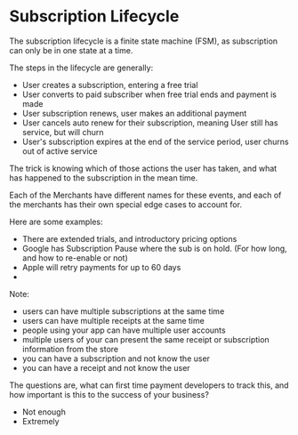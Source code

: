 # Subscription Lifecycle

The subscription lifecycle is a finite state machine (FSM), as subscription can only be in one state at a time.

The steps in the lifecycle are generally:
- User creates a subscription, entering a free trial
- User converts to paid subscriber when free trial ends and payment is made
- User subscription renews, user makes an additional payment
- User cancels auto renew for their subscription, meaning User still has service, but will churn
- User's subscription expires at the end of the service period, user churns out of active service

The trick is knowing which of those actions the user has taken, and what has happened to the subscription in the mean time.

Each of the Merchants have different names for these events, and each of the merchants has their own special edge cases to account for. 

Here are some examples:
- There are extended trials, and introductory pricing options
- Google has Subscription Pause where the sub is on hold. (For how long, and how to re-enable or not)
- Apple will retry payments for up to 60 days
- 

Note:
- users can have multiple subscriptions at the same time
- users can have multiple receipts at the same time
- people using your app can have multiple user accounts
- multiple users of your can present the same receipt or subscription information from the store
- you can have a subscription and not know the user
- you can have a receipt and not know the user 

The questions are, what can first time payment developers to track this, and how important is this to the success of your business?
- Not enough
- Extremely 